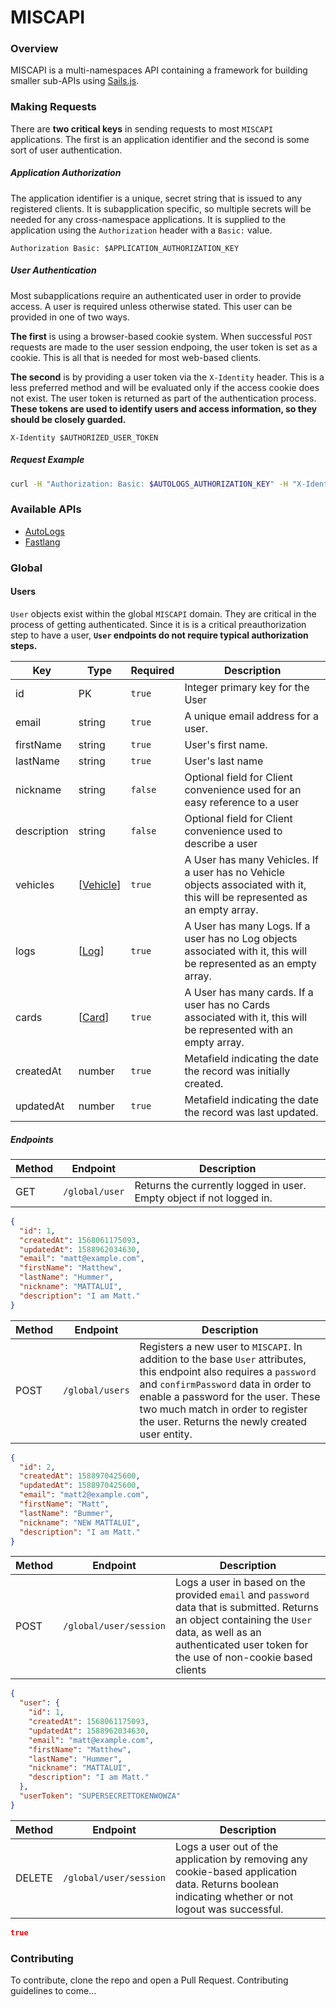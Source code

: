 # MISCAPI
### Overview
MISCAPI is a multi-namespaces API containing a framework for building smaller sub-APIs using [Sails.js](https://sailsjs.com/).

### Making Requests
There are **two critical keys** in sending requests to most `MISCAPI` applications. The first is an application identifier and the second is some sort of user authentication.
##### Application Authorization
The application identifier is a unique, secret string that is issued to any registered clients. It is subapplication specific, so multiple secrets will be needed for any cross-namespace applications. It is supplied to the application using the `Authorization` header with a `Basic:` value.
```
Authorization Basic: $APPLICATION_AUTHORIZATION_KEY
```

##### User Authentication
Most subapplications require an authenticated user in order to provide access. A user is required unless otherwise stated. This user can be provided in one of two ways.

**The first** is using a browser-based cookie system. When successful `POST` requests are made to the user session endpoing, the user token is set as a cookie. This is all that is needed for most web-based clients.

**The second** is by providing a user token via the `X-Identity` header. This is a less preferred method and will be evaluated only if the access cookie does not exist. The user token is returned as part of the authentication process. **These tokens are used to identify users and access information, so they should be closely guarded.**
```
X-Identity $AUTHORIZED_USER_TOKEN
```
##### Request Example
```bash
curl -H "Authorization: Basic: $AUTOLOGS_AUTHORIZATION_KEY" -H "X-Identity: $AUTHORIZED_USER_TOKEN" http://miscapi.herokuapp.com/auto-logs/logs
```


### Available APIs
- [AutoLogs](./api/controllers/autolog/README.md)
- [Fastlang](./api/controllers/fastlang/README.md)

### Global
#### Users
`User` objects exist within the global `MISCAPI` domain. They are critical in the process of getting authenticated. Since it is is a critical preauthorization step to have a user, **`User` endpoints do not require typical authorization steps.**

|Key|Type|Required|Description|
|---|----|--------|-----------|
|id|PK|`true`|Integer primary key for the User|
|email|string|`true`|A unique email address for a user.|
|firstName|string|`true`|User's first name.|
|lastName|string|`true`|User's last name|
|nickname|string|`false`|Optional field for Client convenience used for an easy reference to a user|
|description|string|`false`|Optional field for Client convenience used to describe a user|
|vehicles|[[Vehicle](./api/controllers/autolog/README.md)]|`true`|A User has many Vehicles. If a user has no Vehicle objects associated with it, this will be represented as an empty array.|
|logs|[[Log](./api/controllers/autolog/README.md)]|`true`|A User has many Logs. If a user has no Log objects associated with it, this will be represented as an empty array.|
|cards|[[Card](./api/controllers/fastlang/README.md)]|`true`|A User has many cards. If a user has no Cards associated with it, this will be represented with an empty array.|
|createdAt|number|`true`|Metafield indicating the date the record was initially created.|
|updatedAt|number|`true`|Metafield indicating the date the record was last updated.|

##### Endpoints

|Method | Endpoint | Description |
|-------|----------|-------------|
|GET|`/global/user`| Returns the currently logged in user. Empty object if not logged in.|
```json
{
  "id": 1,
  "createdAt": 1568061175093,
  "updatedAt": 1588962034630,
  "email": "matt@example.com",
  "firstName": "Matthew",
  "lastName": "Hummer",
  "nickname": "MATTALUI",
  "description": "I am Matt."
}
```

|Method | Endpoint | Description |
|-------|----------|-------------|
|POST|`/global/users`| Registers a new user to `MISCAPI`. In addition to the base `User` attributes, this endpoint also requires a `password` and `confirmPassword` data in order to enable a password for the user. These two much match in order to register the user. Returns the newly created user entity.|
```json
{
  "id": 2,
  "createdAt": 1588970425600,
  "updatedAt": 1588970425600,
  "email": "matt2@example.com",
  "firstName": "Matt",
  "lastName": "Bummer",
  "nickname": "NEW MATTALUI",
  "description": "I am Matt."
}
```

|Method | Endpoint | Description |
|-------|----------|-------------|
|POST|`/global/user/session`| Logs a user in based on the provided `email` and `password` data that is submitted. Returns an object containing the `User` data, as well as an authenticated user token for the use  of non-cookie based clients|
```json
{
  "user": {
    "id": 1,
    "createdAt": 1568061175093,
    "updatedAt": 1588962034630,
    "email": "matt@example.com",
    "firstName": "Matthew",
    "lastName": "Hummer",
    "nickname": "MATTALUI",
    "description": "I am Matt."
  },
  "userToken": "SUPERSECRETTOKENWOWZA"
}
```

|Method | Endpoint | Description |
|-------|----------|-------------|
|DELETE|`/global/user/session`| Logs a user out of the application by removing any cookie-based application data. Returns boolean indicating whether or not logout was successful.|
```json
true
```

### Contributing
To contribute, clone the repo and open a Pull Request. Contributing guidelines to come...

